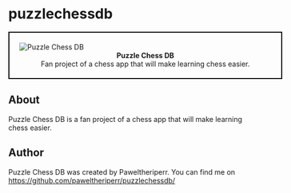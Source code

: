 # puzzlechessdb
<p align="center">
  <div style="background-image:url('https://cdn.pixabay.com/photo/2018/11/22/18/54/board-3831255_1280.jpg'); border: 2px solid black; padding: 20px; width: 100%; max-width: 800px;">
    <img src="https://user-images.githubusercontent.com/113934919/227656379-90a1aa87-f607-4975-a824-ab6515ae73de.png" alt="Puzzle Chess DB" style="max-width: 100%;">
    <div style="text-align: center;">
      <b>Puzzle Chess DB</b>
      <br>
      Fan project of a chess app that will make learning chess easier.
    </div>
  </div>
</p>

## About

Puzzle Chess DB is a fan project of a chess app that will make learning chess easier.
## Author

Puzzle Chess DB was created by Paweltheriperr. You can find me on https://github.com/paweltheriperr/puzzlechessdb/
